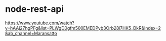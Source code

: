 # node-rest-api
https://www.youtube.com/watch?v=hAAj27hgPFg&list=PLWgD0gfm500EMEDPyb3Orb28i7HK5_DkR&index=2&ab_channel=Maransatto

